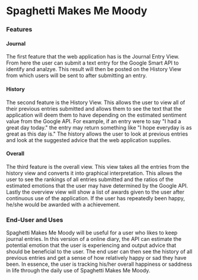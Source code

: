 # Spaghetti Makes Me Moody
### Features

#### Journal
The first feature that the web application has is the Journal Entry View. From here the user can submit a text entry for the Google Smart API to identify and analzye. This result will then be posted on the History View from which users will be sent to after submitting an entry.

#### History
The second feature is the History View. This allows the user to view all of their previous entries submitted and allows them to see the text that the application will deem them to have depending on the estimated sentiment value from the Google API. For example, if an entry were to say "I had a great day today." the entry may return something like "I hope everyday is as great as this day is." The history allows the user to look at previous entries and look at the suggested advice that the web application supplies.

#### Overall
The third feature is the overall view. This view takes all the entries from the history view and converts it into graphical interpretation. This allows the user to see the rankings of all entries submitted and the ratios of the estimated emotions that the user may have determined by the Google API. Lastly the overview view will show a list of awards given to the user after continuous use of the application. If the user has repeatedly been happy, he/she would be awarded with a achievement. 

### End-User and Uses
Spaghetti Makes Me Moody will be useful for a user who likes to keep journal entries. In this version of a online diary, the API can estimate the potential emotion that the user is experiencing and output advice that should be beneficial to the user. The end user can then see the history of all previous entries and get a sense of how relatively happy or sad they have been. In essence, the user is tracking his/her overall happiness or saddness in life through the daily use of Spaghetti Makes Me Moody. 
